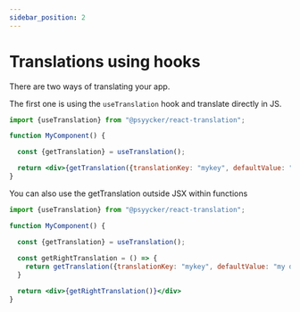 ```yaml
---
sidebar_position: 2
---
```


# Translations using hooks

There are two ways of translating your app.
<br/>

The first one is using the `useTranslation` hook and translate directly in JS.
<br/>

```jsx
import {useTranslation} from "@psyycker/react-translation";

function MyComponent() {

  const {getTranslation} = useTranslation();

  return <div>{getTranslation({translationKey: "mykey", defaultValue: "my default value"})}</div>
}
```

You can also use the getTranslation outside JSX within functions

```jsx
import {useTranslation} from "@psyycker/react-translation";

function MyComponent() {

  const {getTranslation} = useTranslation();
  
  const getRightTranslation = () => {
    return getTranslation({translationKey: "mykey", defaultValue: "my default value"})
  }

  return <div>{getRightTranslation()}</div>
}
```
